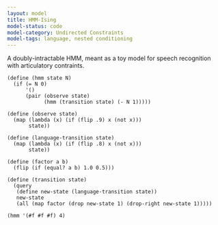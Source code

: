 ```yaml
---
layout: model
title: HMM-Ising
model-status: code
model-category: Undirected Constraints
model-tags: language, nested conditioning
---
```


A doubly-intractable HMM, meant as a toy model for speech
recognition with articulatory contraints.

    (define (hmm state N)
      (if (= N 0)
          '()
          (pair (observe state)
                (hmm (transition state) (- N 1)))))
    
    (define (observe state)
      (map (lambda (x) (if (flip .9) x (not x)))
           state))
    
    (define (language-transition state)
      (map (lambda (x) (if (flip .8) x (not x)))
           state))
    
    (define (factor a b)
      (flip (if (equal? a b) 1.0 0.5)))
    
    (define (transition state)
      (query
       (define new-state (language-transition state))
       new-state
       (all (map factor (drop new-state 1) (drop-right new-state 1)))))
    
    (hmm '(#f #f #f) 4)
